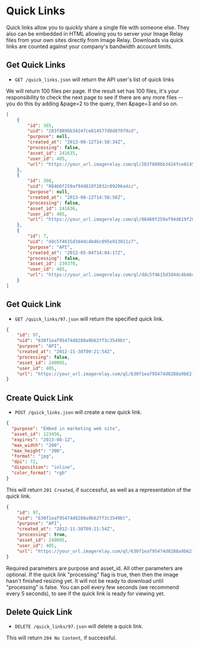 Quick Links
===========

Quick links allow you to quickly share a single file with someone else. They also can be embedded in HTML allowing you to
server your Image Relay files from your own sites directly from Image Relay. Downloads via quick links are counted against
your company's bandwidth account limits.

Get Quick Links
---------------

* `GET /quick_links.json` will return the API user's list of quick links

We will return 100 files per page. If the result set has 100 files, it's your responsibility to check the next page to see if there are any more files -- you do this by adding &page=2 to the query, then &page=3 and so on.

```json
[
    {
        "id": 365,
        "uid": "283f889bb3424fce814577d0d87979zd",
        "purpose": null,
        "created_at": "2013-08-12T14:58:34Z",
        "processing": false,
        "asset_id": 241635,
        "user_id": 405,
        "url": "https://your_url.imagerelay.com/ql/283f889bb3424fce814577d0d87979zd/00007-a_52x78_72_RGB.jpg"
    },
    {
        "id": 366,
        "uid": "88460f259af94d819f2032c09206a4zz",
        "purpose": null,
        "created_at": "2013-08-12T14:58:58Z",
        "processing": false,
        "asset_id": 241636,
        "user_id": 405,
        "url": "https://your_url.imagerelay.com/ql/88460f259af94d819f2032c09206a4zz/00007-a_55x82_72_RGB.jpg"
    },
    {
        "id": 7,
        "uid": "ddc5f4615d3d4dc4b46c095e913011z7",
        "purpose": "API",
        "created_at": "2012-05-04T14:04:17Z",
        "processing": false,
        "asset_id": 239370,
        "user_id": 405,
        "url": "https://your_url.imagerelay.com/ql/ddc5f4615d3d4dc4b46c095e913011z7/IMG_1178.JPG"
    }
]
```

Get Quick Link
--------------

* `GET /quick_links/97.json` will return the specified quick link.

```json
{
    "id": 97,
    "uid": "630f1eaf95474d8288a9b62ff3c3549bt",
    "purpose": "API",
    "created_at": "2012-11-30T09:21:54Z",
    "processing": false,
    "asset_id": 240095,
    "user_id": 405,
    "url": "https://your_url.imagerelay.com/ql/630f1eaf95474d8288a9b62ff3c3549bt/276499331_1.tif"
}
```

Create Quick Link
-----------------

* `POST /quick_links.json` will create a new quick link.

```json
{
  "purpose": "Embed in marketing web site",
  "asset_id": 123456,
  "expires": "2013-08-12",
  "max_width": "200",
  "max_height": "300",
  "format": "jpg",
  "dpi": 72,
  "disposition": "inline",
  "color_format": "rgb"
}
```

This will return `201 Created`, if successful, as well as a representation of the quick link.

```json
{
    "id": 97,
    "uid": "630f1eaf95474d8288a9b62ff3c3549bt",
    "purpose": "API",
    "created_at": "2012-11-30T09:21:54Z",
    "processing": true,
    "asset_id": 240095,
    "user_id": 405,
    "url": "https://your_url.imagerelay.com/ql/630f1eaf95474d8288a9b62ff3c3549bt/276499331_1.tif"
}
```

Required parameters are purpose and asset_id. All other parameters are optional. If the quick link "processing" flag is
true, then then the image hasn't finished resizing yet. It will not be ready to download until "processing" is false. You can
poll every few seconds (we recommend every 5 seconds), to see if the quick link is ready for viewing yet.


Delete Quick Link
-----------------

* `DELETE /quick_links/97.json` will delete a quick link.

This will return `204 No Content`, if successful.

